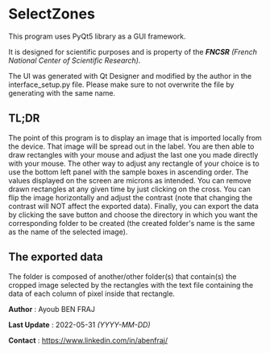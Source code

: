 # SelectZones
 
This program uses PyQt5 library as a GUI framework.

It is designed for scientific purposes and is property of the <i><b>FNCSR</b> (French National Center of Scientific Research).</i>

The UI was generated with Qt Designer and modified by the author in the interface_setup.py file. Please make sure to not overwrite the file by generating with the same name.

## TL;DR

The point of this program is to display an image that is imported locally from the device. That image will be spread out in the label. You are then able to draw rectangles with your mouse and adjust the last one you made directly with your mouse. The other way to adjust any rectangle of your choice is to use the bottom left panel with the sample boxes in ascending order. The values displayed on the screen are microns as intended. You can remove drawn rectangles at any given time by just clicking on the cross. You can flip the image horizontally and adjust the contrast (note that changing the contrast will NOT affect the exported data). Finally, you can export the data by clicking the save button and choose the directory in which you want the corresponding folder to be created (the created folder's name is the same as the name of the selected image).

## The exported data

The folder is composed of another/other folder(s) that contain(s) the cropped image selected by the rectangles with the text file containing the data of each column of pixel inside that rectangle.

__Author__ : Ayoub BEN FRAJ

__Last Update__ : 2022-05-31 <i>(YYYY-MM-DD)</i>

__Contact__ : https://www.linkedin.com/in/abenfraj/
